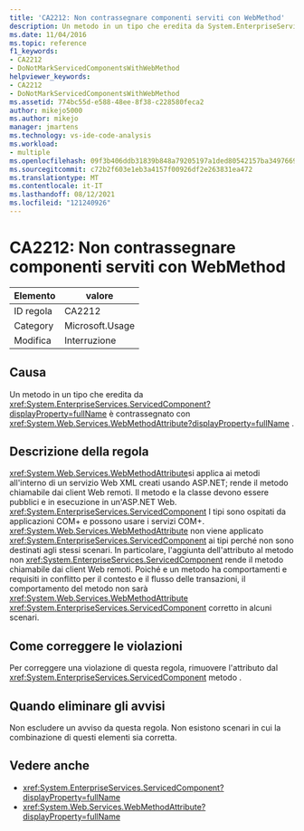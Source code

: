 ```yaml
---
title: 'CA2212: Non contrassegnare componenti serviti con WebMethod'
description: Un metodo in un tipo che eredita da System.EnterpriseServices.ServicedComponent è contrassegnato con System.Web.Services.WebMethodAttribute.
ms.date: 11/04/2016
ms.topic: reference
f1_keywords:
- CA2212
- DoNotMarkServicedComponentsWithWebMethod
helpviewer_keywords:
- CA2212
- DoNotMarkServicedComponentsWithWebMethod
ms.assetid: 774bc55d-e588-48ee-8f38-c228580feca2
author: mikejo5000
ms.author: mikejo
manager: jmartens
ms.technology: vs-ide-code-analysis
ms.workload:
- multiple
ms.openlocfilehash: 09f3b406ddb31839b848a79205197a1ded80542157ba3497669cead227ff1f92
ms.sourcegitcommit: c72b2f603e1eb3a4157f00926df2e263831ea472
ms.translationtype: MT
ms.contentlocale: it-IT
ms.lasthandoff: 08/12/2021
ms.locfileid: "121240926"
---
```

# <a name="ca2212-do-not-mark-serviced-components-with-webmethod"></a>CA2212: Non contrassegnare componenti serviti con WebMethod

|Elemento|valore|
|-|-|
|ID regola|CA2212|
|Category|Microsoft.Usage|
|Modifica|Interruzione|

## <a name="cause"></a>Causa

Un metodo in un tipo che eredita da <xref:System.EnterpriseServices.ServicedComponent?displayProperty=fullName> è contrassegnato con <xref:System.Web.Services.WebMethodAttribute?displayProperty=fullName> .

## <a name="rule-description"></a>Descrizione della regola

<xref:System.Web.Services.WebMethodAttribute>si applica ai metodi all'interno di un servizio Web XML creati usando ASP.NET; rende il metodo chiamabile dai client Web remoti. Il metodo e la classe devono essere pubblici e in esecuzione in un'ASP.NET Web. <xref:System.EnterpriseServices.ServicedComponent> I tipi sono ospitati da applicazioni COM+ e possono usare i servizi COM+. <xref:System.Web.Services.WebMethodAttribute> non viene applicato <xref:System.EnterpriseServices.ServicedComponent> ai tipi perché non sono destinati agli stessi scenari. In particolare, l'aggiunta dell'attributo al metodo non <xref:System.EnterpriseServices.ServicedComponent> rende il metodo chiamabile dai client Web remoti. Poiché e un metodo ha comportamenti e requisiti in conflitto per il contesto e il flusso delle transazioni, il comportamento del metodo non sarà <xref:System.Web.Services.WebMethodAttribute> <xref:System.EnterpriseServices.ServicedComponent> corretto in alcuni scenari.

## <a name="how-to-fix-violations"></a>Come correggere le violazioni

Per correggere una violazione di questa regola, rimuovere l'attributo dal <xref:System.EnterpriseServices.ServicedComponent> metodo .

## <a name="when-to-suppress-warnings"></a>Quando eliminare gli avvisi

Non escludere un avviso da questa regola. Non esistono scenari in cui la combinazione di questi elementi sia corretta.

## <a name="see-also"></a>Vedere anche

- <xref:System.EnterpriseServices.ServicedComponent?displayProperty=fullName>
- <xref:System.Web.Services.WebMethodAttribute?displayProperty=fullName>
